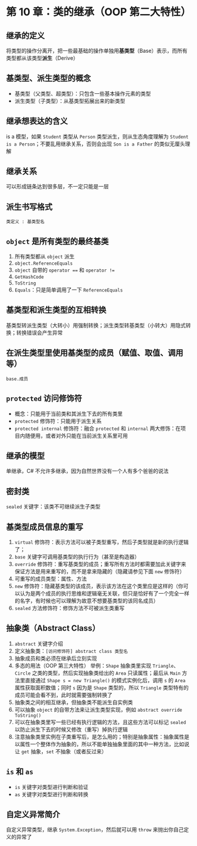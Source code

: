 # 第 10 章：类的继承（OOP 第二大特性）

## 继承的定义

将类型的操作分离开，把一些最基础的操作单独用**基类型**（Base）表示，而所有类型都从该类型**派生**（Derive）

## 基类型、派生类型的概念

* 基类型（父类型、超类型）：只包含一些基本操作元素的类型
* 派生类型（子类型）：从基类型拓展出来的新类型

## 继承想表达的含义

is a 模型，如果 `Student` 类型从 `Person` 类型派生，则从生态角度理解为 `Student is a Person`；不要乱用继承关系，否则会出现 `Son is a Father` 的类似无厘头理解

## 继承关系

可以形成链条达到很多层，不一定只能是一层

## 派生书写格式

`类定义 : 基类型名`

## `object` 是所有类型的最终基类

1. 所有类型都从 `object` 派生
2. `object.ReferenceEquals`
3. `object` 自带的 `operator ==` 和 `operator !=`
4. `GetHashCode`
5. `ToString`
6. `Equals`：只是简单调用了一下 `ReferenceEquals`

## 基类型和派生类型的互相转换

基类型转派生类型（大转小）用强制转换；派生类型转基类型（小转大）用隐式转换；转换错误会产生异常

## 在派生类型里使用基类型的成员（赋值、取值、调用等）

`base.成员`

## `protected` 访问修饰符

* 概念：只能用于当前类和其派生下去的所有类里
* `protected` 修饰符：只能用于派生关系
* `protected internal` 修饰符：融合 `protected` 和 `internal` 两大修饰：在项目内随便用，或者对外只能在当前派生关系里可用

## 继承的模型

单继承，C# 不允许多继承，因为自然世界没有一个人有多个爸爸的说法

## 密封类

`sealed` 关键字：该类不可继续派生子类型

## 基类型成员信息的重写

1. `virtual` 修饰符：表示方法可以被子类型重写，然后子类型就是新的执行逻辑了；
2. `base` 关键字可调用基类型的执行行为（甚至是构造器）
3. `override` 修饰符：重写基类型的成员；重写所有方法时都需要加此关键字来保证方法是用来重写的，而不是拿来隐藏的（隐藏请参见下面 `new` 修饰符）
4. 可重写的成员类型：属性、方法
5. `new` 修饰符：隐藏基类型的该成员，表示该方法在这个类里应是这样的（你可以认为是两个成员的执行思维和逻辑毫无关联，但只是恰好有了一个完全一样的名字，有时候也可以理解为故意不想要基类型的该同名成员）
6. `sealed` 方法修饰符：修饰方法不可被派生类重写

## **抽象类**（Abstract Class）

1. `abstract` 关键字介绍
2. 定义抽象类：`[访问修饰符] abstract class 类型名`
3. 抽象成员和类必须在继承后立刻实现
4. 多态的用法（OOP 第三大特性）
    举例：`Shape` 抽象类里实现 `Triangle`、`Circle` 之类的类型，然后实现抽象类给出的 `Area` 只读属性；最后从 `Main` 方法里直接通过 `Shape s = new Triangle()` 的模式实例化后，调用 `s` 的 `Area` 属性获取面积数值；同时 `s` 因为是 `Shape` 类型的，所以 `Triangle` 类型特有的成员可能会看不到，此时就需要强制转换了
5. 抽象类之间的相互继承，但抽象类不能派生自实例类
6. 可以抽象 `object` 的自带方法来让派生类型实现，例如 `abstract override ToString()`
7. 可以在抽象类里写一些已经有执行逻辑的方法，且这些方法可以标记 `sealed` 以防止派生下去的时候又修改（重写）掉执行逻辑
8. 注意抽象类里实例在子类重写后，是怎么用的；特别是抽象属性：抽象属性是以属性一个整体作为抽象的，所以不能单独抽象里面的其中一种方法，比如说让 `get` 抽象，`set` 不抽象（或者反过来）

## `is` 和 `as`

* `is` 关键字对类型进行判断和验证
* `as` 关键字对类型进行判断和转换

## 自定义异常简介

自定义异常类型，继承 `System.Exception`，然后就可以用 `throw` 来抛出你自己定义的异常了